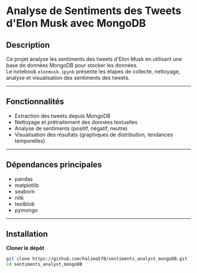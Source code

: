 # Analyse de Sentiments des Tweets d'Elon Musk avec MongoDB

## Description

Ce projet analyse les sentiments des tweets d'Elon Musk en utilisant une base de données MongoDB pour stocker les données.  
Le notebook `elonmusk.ipynb` présente les étapes de collecte, nettoyage, analyse et visualisation des sentiments des tweets.

---

## Fonctionnalités

- Extraction des tweets depuis MongoDB  
- Nettoyage et prétraitement des données textuelles  
- Analyse de sentiments (positif, négatif, neutre)  
- Visualisation des résultats (graphiques de distribution, tendances temporelles)
---
## Dépendances principales
- pandas
- matplotlib
- seaborn
- nltk
- textblob
- pymongo
---


## Installation

 **Cloner le dépôt**  
   ```bash
   git clone https://github.com/halima570/sentiments_analyst_mongoDB.git
   cd sentiments_analyst_mongoDB
```
